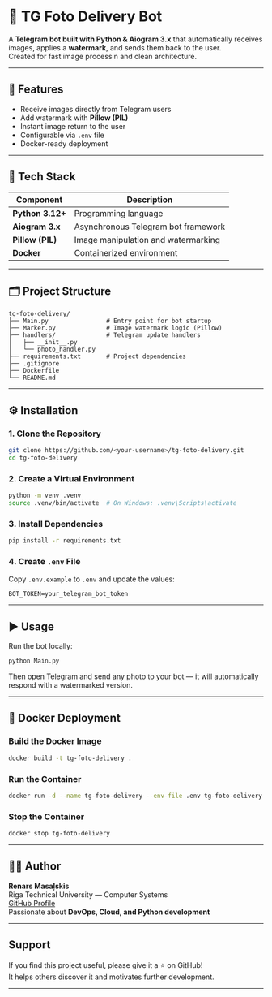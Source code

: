 # 📸 TG Foto Delivery Bot

A **Telegram bot built with Python & Aiogram 3.x** that automatically receives images, applies a **watermark**, and sends them back to the user.  
Created for fast image processin and clean architecture.

---

## 🚀 Features

- Receive images directly from Telegram users  
- Add watermark with **Pillow (PIL)**  
- Instant image return to the user  
- Configurable via `.env` file  
- Docker-ready deployment  

---

## 🧩 Tech Stack

| Component | Description |
|------------|-------------|
| **Python 3.12+** | Programming language |
| **Aiogram 3.x** | Asynchronous Telegram bot framework |
| **Pillow (PIL)** | Image manipulation and watermarking |
| **Docker** | Containerized environment |

---

## 🗂️ Project Structure

```
tg-foto-delivery/
├── Main.py                # Entry point for bot startup
├── Marker.py              # Image watermark logic (Pillow)
├── handlers/              # Telegram update handlers
│   ├── __init__.py
│   └── photo_handler.py
├── requirements.txt       # Project dependencies
├── .gitignore
├── Dockerfile
└── README.md
```

---

## ⚙️ Installation

### 1. Clone the Repository
```bash
git clone https://github.com/<your-username>/tg-foto-delivery.git
cd tg-foto-delivery
```

### 2. Create a Virtual Environment
```bash
python -m venv .venv
source .venv/bin/activate  # On Windows: .venv\Scripts\activate
```

### 3. Install Dependencies
```bash
pip install -r requirements.txt
```

### 4. Create `.env` File
Copy `.env.example` to `.env` and update the values:

```
BOT_TOKEN=your_telegram_bot_token
```

---

## ▶️ Usage

Run the bot locally:

```bash
python Main.py
```

Then open Telegram and send any photo to your bot — it will automatically respond with a watermarked version.

---

## 🐳 Docker Deployment

### Build the Docker Image
```bash
docker build -t tg-foto-delivery .
```

### Run the Container
```bash
docker run -d --name tg-foto-delivery --env-file .env tg-foto-delivery
```

### Stop the Container
```bash
docker stop tg-foto-delivery
```

---

## 🧑‍💻 Author

**Renars Masaļskis**  
Riga Technical University — Computer Systems  
[GitHub Profile](https://github.com/rek1ngs)  
Passionate about **DevOps, Cloud, and Python development**

---

## Support

If you find this project useful, please give it a ⭐ on GitHub!  
It helps others discover it and motivates further development.

---
